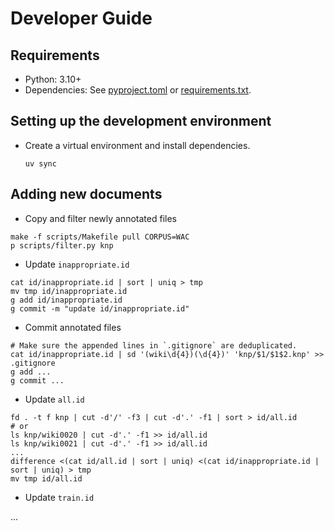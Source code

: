 # Developer Guide

## Requirements

- Python: 3.10+
- Dependencies: See [pyproject.toml](./pyproject.toml) or [requirements.txt](./requirements.txt).

## Setting up the development environment

- Create a virtual environment and install dependencies.

    ```shell
    uv sync
    ```

## Adding new documents

- Copy and filter newly annotated files

```shell
make -f scripts/Makefile pull CORPUS=WAC
p scripts/filter.py knp
```

- Update `inappropriate.id`

```shell
cat id/inappropriate.id | sort | uniq > tmp
mv tmp id/inappropriate.id
g add id/inappropriate.id
g commit -m "update id/inappropriate.id"
```

- Commit annotated files

```shell
# Make sure the appended lines in `.gitignore` are deduplicated.
cat id/inappropriate.id | sd '(wiki\d{4})(\d{4})' 'knp/$1/$1$2.knp' >> .gitignore
g add ...
g commit ...
```

- Update `all.id`

```shell
fd . -t f knp | cut -d'/' -f3 | cut -d'.' -f1 | sort > id/all.id
# or
ls knp/wiki0020 | cut -d'.' -f1 >> id/all.id
ls knp/wiki0021 | cut -d'.' -f1 >> id/all.id
...
difference <(cat id/all.id | sort | uniq) <(cat id/inappropriate.id | sort | uniq) > tmp
mv tmp id/all.id
```

- Update `train.id`

...
